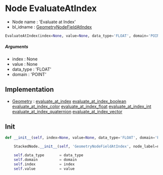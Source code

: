 # Node EvaluateAtIndex

- Node name : 'Evaluate at Index'
- bl_idname : [GeometryNodeFieldAtIndex](https://docs.blender.org/api/current/bpy.types.GeometryNodeFieldAtIndex.html)


``` python
EvaluateAtIndex(index=None, value=None, data_type='FLOAT', domain='POINT', node_label=None, node_color=None)
```
##### Arguments

- index : None
- value : None
- data_type : 'FLOAT'
- domain : 'POINT'

## Implementation

- [Geometry](/docs/GeoNodes/Geometry.md) : [evaluate_at_index](/docs/GeoNodes/Geometry.md#evaluate_at_index) [evaluate_at_index_boolean](/docs/GeoNodes/Geometry.md#evaluate_at_index_boolean) [evaluate_at_index_color](/docs/GeoNodes/Geometry.md#evaluate_at_index_color) [evaluate_at_index_float](/docs/GeoNodes/Geometry.md#evaluate_at_index_float) [evaluate_at_index_int](/docs/GeoNodes/Geometry.md#evaluate_at_index_int) [evaluate_at_index_quaternion](/docs/GeoNodes/Geometry.md#evaluate_at_index_quaternion) [evaluate_at_index_vector](/docs/GeoNodes/Geometry.md#evaluate_at_index_vector)

## Init

``` python
def __init__(self, index=None, value=None, data_type='FLOAT', domain='POINT', node_label=None, node_color=None):

    StackedNode.__init__(self, 'GeometryNodeFieldAtIndex', node_label=node_label, node_color=node_color)

    self.data_type       = data_type
    self.domain          = domain
    self.index           = index
    self.value           = value
```
